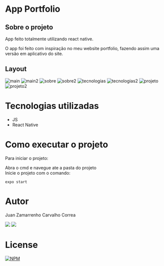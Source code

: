 # App Portfolio

## Sobre o projeto
App feito totalmente utilizando react native.

O app foi feito com inspiração no meu website portfolio, fazendo assim uma versão em aplicativo do site.

## Layout
![main](https://user-images.githubusercontent.com/54084509/139781734-74953e22-3493-419b-a80a-3a20424dfddb.png)
![main2](https://user-images.githubusercontent.com/54084509/139781743-deb3520c-2506-4d8b-b68e-bb4bd10659a5.png)
![sobre](https://user-images.githubusercontent.com/54084509/139781768-f092d46e-f7de-448a-8886-b50df84f807a.png)
![sobre2](https://user-images.githubusercontent.com/54084509/139781773-d3000cb6-cac4-42bd-98c9-50d1b9e22dbd.png)
![tecnologias](https://user-images.githubusercontent.com/54084509/139781796-ebcb8190-1739-441f-9597-3f48f40144d5.png)
![tecnologias2](https://user-images.githubusercontent.com/54084509/139781798-d9b405d9-31b9-44d3-8231-97bc50b0a044.png)
![projeto](https://user-images.githubusercontent.com/54084509/139781819-a7a263a7-7a0f-4167-87df-4634fb1990b3.png)
![projeto2](https://user-images.githubusercontent.com/54084509/139781821-02818320-9b4f-425a-a275-a329a3be8b23.png)

# Tecnologias utilizadas

- JS
- React Native

# Como executar o projeto
Para iniciar o projeto: 

Abra o cmd e navegue ate a pasta do projeto <br>
Inicie o projeto com o comando:
```
expo start
```

# Autor

Juan Zamarrenho Carvalho Correa

<a href="https://www.linkedin.com/in/juan-zamarrenho-carvalho-correa-9723bb150/" target="_blank"><img src="https://img.shields.io/badge/LinkedIn-0077B5?style=for-the-badge&logo=linkedin&logoColor=white" target="_blank"></a>
<a href="https://www.instagram.com/juanzcc/" target="_blank"><img src="https://img.shields.io/badge/Instagram-E4405F?style=for-the-badge&logo=instagram&logoColor=white" target="_blank"></a>

# License

[![NPM](https://img.shields.io/npm/l/react)](https://github.com/juanzcc/AppPortfolio/blob/main/LICENSE) 

